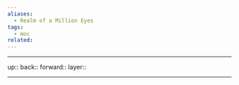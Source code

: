 ```yaml
---
aliases:
  - Realm of a Million Eyes
tags:
  - moc
related:
---
```


***

up:: 
back:: 
forward:: 
layer:: 

***
